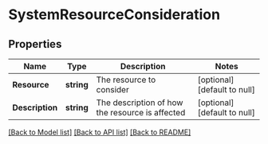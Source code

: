 # SystemResourceConsideration

## Properties
Name | Type | Description | Notes
------------ | ------------- | ------------- | -------------
**Resource** | **string** | The resource to consider | [optional] [default to null]
**Description** | **string** | The description of how the resource is affected | [optional] [default to null]

[[Back to Model list]](../README.md#documentation-for-models) [[Back to API list]](../README.md#documentation-for-api-endpoints) [[Back to README]](../README.md)


